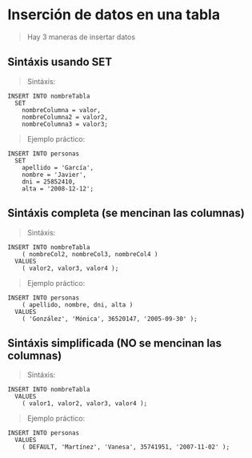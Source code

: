 # Inserción de datos en una tabla

> Hay 3 maneras de insertar datos 

## Sintáxis usando **SET** 

> Sintáxis: 

    INSERT INTO nombreTabla  
      SET  
        nombreColumna = valor,  
        nombreColumna2 = valor2,  
        nombreColumna3 = valor3;  

> Ejemplo práctico: 

    INSERT INTO personas  
      SET
        apellido = 'García',  
        nombre = 'Javier',  
        dni = 25852410,  
        alta = '2008-12-12'; 

## Sintáxis completa (se mencinan las columnas)

> Sintáxis:

    INSERT INTO nombreTabla  
        ( nombreCol2, nombreCol3, nombreCol4 )  
      VALUES   
        ( valor2, valor3, valor4 );  

> Ejemplo práctico:

    INSERT INTO personas  
        ( apellido, nombre, dni, alta )  
      VALUES  
        ( 'González', 'Mónica', 36520147, '2005-09-30' );  


## Sintáxis simplificada (NO se mencinan las columnas)

> Sintáxis:

    INSERT INTO nombreTabla
      VALUES   
        ( valor1, valor2, valor3, valor4 );  

> Ejemplo práctico:

    INSERT INTO personas  
      VALUES
        ( DEFAULT, 'Martínez', 'Vanesa', 35741951, '2007-11-02' );  